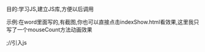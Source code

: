 目的:学习JS,建立JS库,方便以后调用

示例:在word里面写的,有截图,你也可以直接点击indexShow.html看效果,这里我只写了一个mouseCount方法动画效果

 <!DOCTYPE html>
<html>
<head>
  <meta charset="utf-8">
  <meta name="viewport" content="initial-scale=1, maximum-scale=1, user-scalable=no, width=device-width">
  <title>CrazyDongLibJs</title>
</head>
    <body>
        <script src='LibJS.js'></script>;//引入js
        <script>
            mouseCount('0,0,255','0.7','-2','500');//整个页面添加画布实现鼠标移动吸引多个小点连接线段的动画效果,调用方法
        </script>
    </body>


</html>
 


